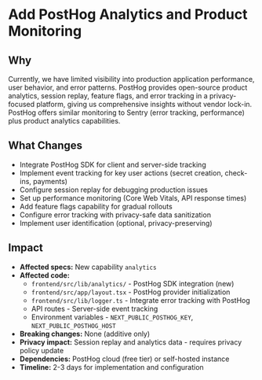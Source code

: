 # Add PostHog Analytics and Product Monitoring

## Why

Currently, we have limited visibility into production application performance,
user behavior, and error patterns. PostHog provides open-source product
analytics, session replay, feature flags, and error tracking in a
privacy-focused platform, giving us comprehensive insights without vendor
lock-in. PostHog offers similar monitoring to Sentry (error tracking,
performance) plus product analytics capabilities.

## What Changes

- Integrate PostHog SDK for client and server-side tracking
- Implement event tracking for key user actions (secret creation, check-ins,
  payments)
- Configure session replay for debugging production issues
- Set up performance monitoring (Core Web Vitals, API response times)
- Add feature flags capability for gradual rollouts
- Configure error tracking with privacy-safe data sanitization
- Implement user identification (optional, privacy-preserving)

## Impact

- **Affected specs:** New capability `analytics`
- **Affected code:**
  - `frontend/src/lib/analytics/` - PostHog SDK integration (new)
  - `frontend/src/app/layout.tsx` - PostHog provider initialization
  - `frontend/src/lib/logger.ts` - Integrate error tracking with PostHog
  - API routes - Server-side event tracking
  - Environment variables - `NEXT_PUBLIC_POSTHOG_KEY`,
    `NEXT_PUBLIC_POSTHOG_HOST`
- **Breaking changes:** None (additive only)
- **Privacy impact:** Session replay and analytics data - requires privacy
  policy update
- **Dependencies:** PostHog cloud (free tier) or self-hosted instance
- **Timeline:** 2-3 days for implementation and configuration

